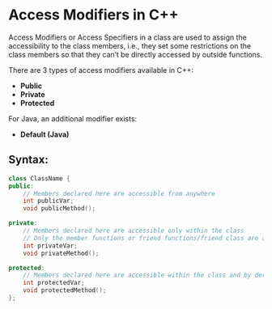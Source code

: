 # Access Modifiers in C++

Access Modifiers or Access Specifiers in a class are used to assign the
accessibility to the class members, i.e., they set some restrictions
on the class members so that they can’t be directly accessed by outside functions.

There are 3 types of access modifiers available in C++:

- **Public**
- **Private**
- **Protected**

For Java, an additional modifier exists:

- **Default (Java)**

## Syntax:

```cpp
class ClassName {
public:
    // Members declared here are accessible from anywhere
    int publicVar;
    void publicMethod();

private:
    // Members declared here are accessible only within the class
    // Only the member functions or friend functions/friend class are allowed to access the private data members of the class.
    int privateVar;
    void privateMethod();

protected:
    // Members declared here are accessible within the class and by derived classes
    int protectedVar;
    void protectedMethod();
};
```

